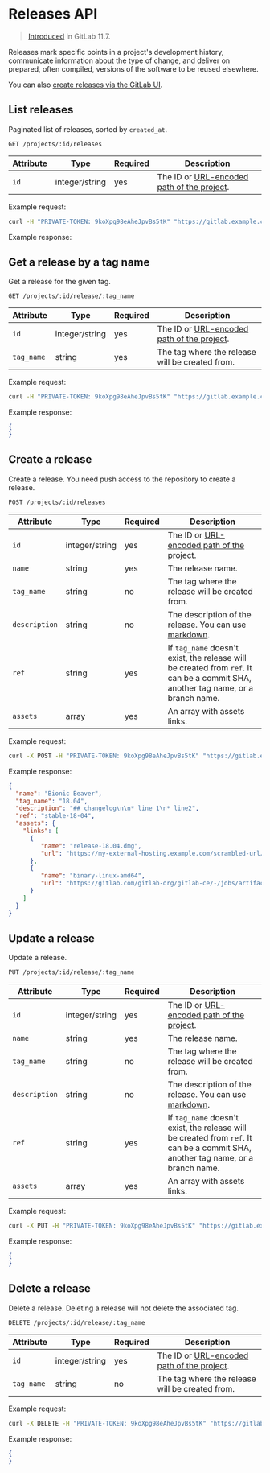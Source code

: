 # Releases API

> [Introduced](https://gitlab.com/gitlab-org/gitlab-ce/issues/41766) in GitLab 11.7.

Releases mark specific points in a project's development history, communicate
information about the type of change, and deliver on prepared, often compiled,
versions of the software to be reused elsewhere.

You can also [create releases via the GitLab UI](../user/project/releases.md).

## List releases

Paginated list of releases, sorted by `created_at`.

```
GET /projects/:id/releases
```

| Attribute     | Type           | Required | Description                             |
| ------------- | -------------- | -------- | --------------------------------------- |
| `id`          | integer/string | yes      | The ID or [URL-encoded path of the project](README.md#namespaced-path-encoding). |

Example request:

```sh
curl -H "PRIVATE-TOKEN: 9koXpg98eAheJpvBs5tK" "https://gitlab.example.com/api/v4/"
```

Example response:

## Get a release by a tag name

Get a release for the given tag.

```
GET /projects/:id/release/:tag_name
```

| Attribute     | Type           | Required | Description                             |
| ------------- | -------------- | -------- | --------------------------------------- |
| `id`          | integer/string | yes      | The ID or [URL-encoded path of the project](README.md#namespaced-path-encoding). |
| `tag_name`    | string         | yes      | The tag where the release will be created from. |

Example request:

```sh
curl -H "PRIVATE-TOKEN: 9koXpg98eAheJpvBs5tK" "https://gitlab.example.com/api/v4/"
```

Example response:

```json
{
}
```

## Create a release

Create a release. You need push access to the repository to create a release.

```
POST /projects/:id/releases
```

| Attribute     | Type           | Required | Description                             |
| ------------- | -------------- | -------- | --------------------------------------- |
| `id`          | integer/string | yes      | The ID or [URL-encoded path of the project](README.md#namespaced-path-encoding). |
| `name`        | string         | yes      | The release name.                       |
| `tag_name`    | string         | no       | The tag where the release will be created from. |
| `description` | string         | no       | The description of the release. You can use [markdown](../user/markdown.md). |
| `ref`         | string         | yes      | If `tag_name` doesn't exist, the release will be created from `ref`. It can be a commit SHA, another tag name, or a branch name. |
| `assets`      | array          | yes      | An array with assets links.                  |

Example request:

```sh
curl -X POST -H "PRIVATE-TOKEN: 9koXpg98eAheJpvBs5tK" "https://gitlab.example.com/api/v4/"
```

Example response:

```json
{
  "name": "Bionic Beaver",
  "tag_name": "18.04",
  "description": "## changelog\n\n* line 1\n* line2",
  "ref": "stable-18-04",
  "assets": {
    "links": [
      {
         "name": "release-18.04.dmg",
         "url": "https://my-external-hosting.example.com/scrambled-url/"
      },
      {
         "name": "binary-linux-amd64",
         "url": "https://gitlab.com/gitlab-org/gitlab-ce/-/jobs/artifacts/v11.6.0-rc4/download?job=rspec-mysql+41%2F50"
      }
    ]
  }
}
```

## Update a release

Update a release.

```
PUT /projects/:id/release/:tag_name
```

| Attribute     | Type           | Required | Description                             |
| ------------- | -------------- | -------- | --------------------------------------- |
| `id`          | integer/string | yes      | The ID or [URL-encoded path of the project](README.md#namespaced-path-encoding). |
| `name`        | string         | yes      | The release name.                       |
| `tag_name`    | string         | no       | The tag where the release will be created from. |
| `description` | string         | no       | The description of the release. You can use [markdown](../user/markdown.md). |
| `ref`         | string         | yes      | If `tag_name` doesn't exist, the release will be created from `ref`. It can be a commit SHA, another tag name, or a branch name. |
| `assets`      | array          | yes      | An array with assets links.                  |

Example request:

```sh
curl -X PUT -H "PRIVATE-TOKEN: 9koXpg98eAheJpvBs5tK" "https://gitlab.example.com/api/v4/"
```

Example response:

```json
{
}
```

## Delete a release

Delete a release. Deleting a release will not delete the associated tag.

```
DELETE /projects/:id/release/:tag_name
```

| Attribute     | Type           | Required | Description                             |
| ------------- | -------------- | -------- | --------------------------------------- |
| `id`          | integer/string | yes      | The ID or [URL-encoded path of the project](README.md#namespaced-path-encoding). |
| `tag_name`    | string         | no       | The tag where the release will be created from. |

Example request:

```sh
curl -X DELETE -H "PRIVATE-TOKEN: 9koXpg98eAheJpvBs5tK" "https://gitlab.example.com/api/v4/"
```

Example response:

```json
{
}
```
